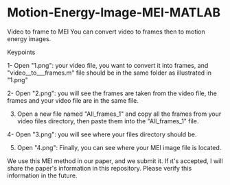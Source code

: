 # Motion-Energy-Image-MEI-MATLAB
Video to frame to MEI 
You can convert video to frames then to motion energy images.

Keypoints

1- Open "1.png": your video file, you want to convert it into frames, and "video__to___frames.m" file should be in the same folder as illustrated in "1.png" 

2- Open "2.png": you will see the frames are taken from the video file, the frames and your video file are in the same file.

3. Open a new file named "All_frames_1" and copy all the frames from your video files directory, then paste them into the "All_frames_1" file.

4- Open "3.png": you will see where your files directory should be.

5. Open "4.png": Finally, you can see where your MEI image file is located.

We use this MEI method in our paper, and we submit it. If ıt's accepted, I will share the paper's information in this repository. 
Please verify this information in the future.
